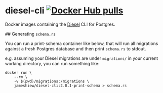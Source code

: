 # diesel-cli [![Docker Hub pulls](https://img.shields.io/docker/pulls/jameshiew/diesel-cli?style=flat-square)](https://hub.docker.com/r/jameshiew/diesel-cli/tags)

Docker images containing the [Diesel](https://diesel.rs/) CLI for Postgres.

## Generating `schema.rs`

You can run a print-schema container like below, that will run all migrations against a fresh Postgres database and then print `schema.rs` to stdout.

e.g. assuming your Diesel migrations are under `migrations/` in your current working directory, you can run something like:

```shell
docker run \
    --rm \
    -v $(pwd)/migrations:/migrations \
    jameshiew/diesel-cli:2.0.1-print-schema > schema.rs
```

